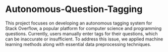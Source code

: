 # Autonomous-Question-Tagging
This project focuses on developing an autonomous
tagging system for Stack Overflow, a popular platform for
computer science and programming questions. Currently, users
manually enter tags for their questions, which can be inaccurate
or insufficient. To address this issue, we applied machine learning
methods along with essential data preprocessing
techniques.
